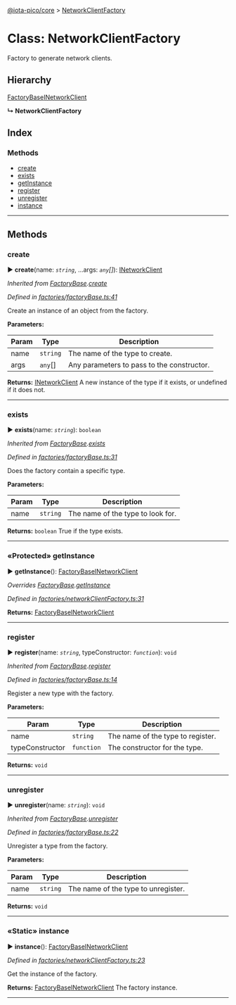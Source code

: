 [@iota-pico/core](../README.md) > [NetworkClientFactory](../classes/networkclientfactory.md)



# Class: NetworkClientFactory


Factory to generate network clients.

## Hierarchy


 [FactoryBase](factorybase.md)[INetworkClient](../interfaces/inetworkclient.md)

**↳ NetworkClientFactory**







## Index

### Methods

* [create](networkclientfactory.md#create)
* [exists](networkclientfactory.md#exists)
* [getInstance](networkclientfactory.md#getinstance)
* [register](networkclientfactory.md#register)
* [unregister](networkclientfactory.md#unregister)
* [instance](networkclientfactory.md#instance)



---
## Methods
<a id="create"></a>

###  create

► **create**(name: *`string`*, ...args: *`any`[]*): [INetworkClient](../interfaces/inetworkclient.md)



*Inherited from [FactoryBase](factorybase.md).[create](factorybase.md#create)*

*Defined in [factories/factoryBase.ts:41](https://github.com/iotaeco/iota-pico-core/blob/060c306/src/factories/factoryBase.ts#L41)*



Create an instance of an object from the factory.


**Parameters:**

| Param | Type | Description |
| ------ | ------ | ------ |
| name | `string`   |  The name of the type to create. |
| args | `any`[]   |  Any parameters to pass to the constructor. |





**Returns:** [INetworkClient](../interfaces/inetworkclient.md)
A new instance of the type if it exists, or undefined if it does not.






___

<a id="exists"></a>

###  exists

► **exists**(name: *`string`*): `boolean`



*Inherited from [FactoryBase](factorybase.md).[exists](factorybase.md#exists)*

*Defined in [factories/factoryBase.ts:31](https://github.com/iotaeco/iota-pico-core/blob/060c306/src/factories/factoryBase.ts#L31)*



Does the factory contain a specific type.


**Parameters:**

| Param | Type | Description |
| ------ | ------ | ------ |
| name | `string`   |  The name of the type to look for. |





**Returns:** `boolean`
True if the type exists.






___

<a id="getinstance"></a>

### «Protected» getInstance

► **getInstance**(): [FactoryBase](factorybase.md)[INetworkClient](../interfaces/inetworkclient.md)



*Overrides [FactoryBase](factorybase.md).[getInstance](factorybase.md#getinstance)*

*Defined in [factories/networkClientFactory.ts:31](https://github.com/iotaeco/iota-pico-core/blob/060c306/src/factories/networkClientFactory.ts#L31)*





**Returns:** [FactoryBase](factorybase.md)[INetworkClient](../interfaces/inetworkclient.md)





___

<a id="register"></a>

###  register

► **register**(name: *`string`*, typeConstructor: *`function`*): `void`



*Inherited from [FactoryBase](factorybase.md).[register](factorybase.md#register)*

*Defined in [factories/factoryBase.ts:14](https://github.com/iotaeco/iota-pico-core/blob/060c306/src/factories/factoryBase.ts#L14)*



Register a new type with the factory.


**Parameters:**

| Param | Type | Description |
| ------ | ------ | ------ |
| name | `string`   |  The name of the type to register. |
| typeConstructor | `function`   |  The constructor for the type. |





**Returns:** `void`





___

<a id="unregister"></a>

###  unregister

► **unregister**(name: *`string`*): `void`



*Inherited from [FactoryBase](factorybase.md).[unregister](factorybase.md#unregister)*

*Defined in [factories/factoryBase.ts:22](https://github.com/iotaeco/iota-pico-core/blob/060c306/src/factories/factoryBase.ts#L22)*



Unregister a type from the factory.


**Parameters:**

| Param | Type | Description |
| ------ | ------ | ------ |
| name | `string`   |  The name of the type to unregister. |





**Returns:** `void`





___

<a id="instance"></a>

### «Static» instance

► **instance**(): [FactoryBase](factorybase.md)[INetworkClient](../interfaces/inetworkclient.md)



*Defined in [factories/networkClientFactory.ts:23](https://github.com/iotaeco/iota-pico-core/blob/060c306/src/factories/networkClientFactory.ts#L23)*



Get the instance of the factory.




**Returns:** [FactoryBase](factorybase.md)[INetworkClient](../interfaces/inetworkclient.md)
The factory instance.






___


